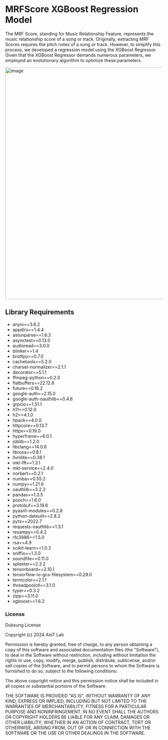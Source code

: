 # MRFScore XGBoost Regression Model
The MRF Score, standing for Music Relationship Feature, represents the music relationship score of a song or track.
Originally, extracting MRF Scores requires the pitch notes of a song or track.
However, to simplify this process, we developed a regression model using the XGBoost Regressor.
Given that the XGBoost Regressor demands numerous parameters, we employed an evolutionary algorithm to optimize these parameters.

<img width="740" alt="image" src="https://github.com/joowoniese/MRFScore_SourceCode/assets/101194343/893aa2ff-63a6-4407-b449-717be893407e">

## Library Requirements
- anyio==3.6.2
- appdirs==1.4.4
- astunparse==1.6.3
- asynctest==0.13.0
- audioread==3.0.0
- blinker==1.4
- brotlipy==0.7.0
- cachetools==5.2.0
- charset-normalizer==2.1.1
- decorator==5.1.1
- ffmpeg-python==0.2.0
- flatbuffers==22.12.6
- future==0.18.2
- google-auth==2.15.0
- google-auth-oauthlib==0.4.6
- grpcio==1.51.1
- h11==0.12.0
-  h2==4.1.0
- hpack==4.0.0
- httpcore==0.13.7
- httpx==0.19.0
- hyperframe==6.0.1
- joblib==1.2.0
- libclang==14.0.6
- librosa==0.8.1
- llvmlite==0.38.1
- mkl-fft==1.3.1
- mkl-service==2.4.0
- norbert==0.2.1
- numba==0.55.2
- numpy==1.21.6
- oauthlib==3.2.2
- pandas==1.3.5
- pooch==1.6.0
- protobuf==3.19.6
- pyasn1-modules==0.2.8
- python-dateutil==2.8.2
- pytz==2022.7
- requests-oauthlib==1.3.1
- resampy==0.4.2
- rfc3986==1.5.0
- rsa==4.9
- scikit-learn==1.0.2
- sniffio==1.3.0
- soundfile==0.11.0
- spleeter==2.3.2
- tensorboard==2.10.1
- tensorflow-io-gcs-filesystem==0.29.0
- termcolor==2.1.1
- threadpoolctl==3.1.0
- typer==0.3.2
- zipp==3.11.0
- xgboost==1.6.2



### License
Duksung License

Copyright (c) 2024 AIoT Lab

Permission is hereby granted, free of charge, to any person obtaining a copy
of this software and associated documentation files (the "Software"), to deal
in the Software without restriction, including without limitation the rights
to use, copy, modify, merge, publish, distribute, sublicense, and/or sell
copies of the Software, and to permit persons to whom the Software is
furnished to do so, subject to the following conditions:

The above copyright notice and this permission notice shall be included in all
copies or substantial portions of the Software.

THE SOFTWARE IS PROVIDED "AS IS", WITHOUT WARRANTY OF ANY KIND, EXPRESS OR
IMPLIED, INCLUDING BUT NOT LIMITED TO THE WARRANTIES OF MERCHANTABILITY,
FITNESS FOR A PARTICULAR PURPOSE AND NONINFRINGEMENT. IN NO EVENT SHALL THE
AUTHORS OR COPYRIGHT HOLDERS BE LIABLE FOR ANY CLAIM, DAMAGES OR OTHER
LIABILITY, WHETHER IN AN ACTION OF CONTRACT, TORT OR OTHERWISE, ARISING FROM,
OUT OF OR IN CONNECTION WITH THE SOFTWARE OR THE USE OR OTHER DEALINGS IN THE
SOFTWARE.
